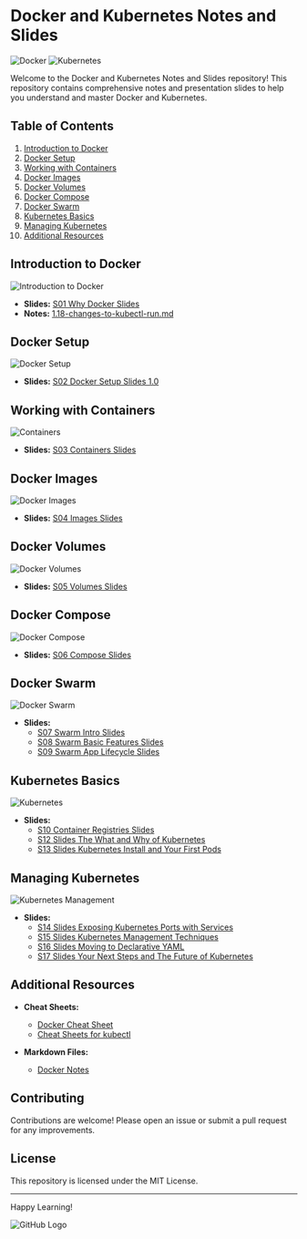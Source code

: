 # Docker and Kubernetes Notes and Slides

![Docker](https://img.shields.io/badge/Docker-2496ED?logo=docker&logoColor=white&style=for-the-badge)
![Kubernetes](https://img.shields.io/badge/Kubernetes-326CE5?logo=kubernetes&logoColor=white&style=for-the-badge)

Welcome to the Docker and Kubernetes Notes and Slides repository! This repository contains comprehensive notes and presentation slides to help you understand and master Docker and Kubernetes.

## Table of Contents

1. [Introduction to Docker](#introduction-to-docker)
2. [Docker Setup](#docker-setup)
3. [Working with Containers](#working-with-containers)
4. [Docker Images](#docker-images)
5. [Docker Volumes](#docker-volumes)
6. [Docker Compose](#docker-compose)
7. [Docker Swarm](#docker-swarm)
8. [Kubernetes Basics](#kubernetes-basics)
9. [Managing Kubernetes](#managing-kubernetes)
10. [Additional Resources](#additional-resources)

## Introduction to Docker

![Introduction to Docker](path/to/your/image1.png)

- **Slides:** [S01 Why Docker Slides](path/to/S01%20Why%20Docker%20Slides.pdf)
- **Notes:** [1.18-changes-to-kubectl-run.md](path/to/1.18-changes-to-kubectl-run.md)

## Docker Setup

![Docker Setup](path/to/your/image2.png)

- **Slides:** [S02 Docker Setup Slides 1.0](path/to/S02%20Docker%20Setup%20Slides%201.0.pdf)

## Working with Containers

![Containers](path/to/your/image3.png)

- **Slides:** [S03 Containers Slides](path/to/S03%20Containers%20Slides.pdf)

## Docker Images

![Docker Images](path/to/your/image4.png)

- **Slides:** [S04 Images Slides](path/to/S04%20Images%20Slides.pdf)

## Docker Volumes

![Docker Volumes](path/to/your/image5.png)

- **Slides:** [S05 Volumes Slides](path/to/S05%20Volumes%20Slides.pdf)

## Docker Compose

![Docker Compose](path/to/your/image6.png)

- **Slides:** [S06 Compose Slides](path/to/S06%20Compose%20Slides.pdf)

## Docker Swarm

![Docker Swarm](path/to/your/image7.png)

- **Slides:** 
  - [S07 Swarm Intro Slides](path/to/S07%20Swarm%20Intro%20Slides.pdf)
  - [S08 Swarm Basic Features Slides](path/to/S08%20Swarm%20Basic%20Features%20Slides.pdf)
  - [S09 Swarm App Lifecycle Slides](path/to/S09%20Swarm%20App%20Lifecycle%20Slides.pdf)

## Kubernetes Basics

![Kubernetes](path/to/your/image8.png)

- **Slides:** 
  - [S10 Container Registries Slides](path/to/S10%20Container%20Registries%20Slides.pdf)
  - [S12 Slides The What and Why of Kubernetes](path/to/S12%20Slides%20The%20What%20and%20Why%20of%20Kubernetes.pdf)
  - [S13 Slides Kubernetes Install and Your First Pods](path/to/S13%20Slides%20Kubernetes%20Install%20and%20Your%20First%20Pods.pdf)

## Managing Kubernetes

![Kubernetes Management](path/to/your/image9.png)

- **Slides:** 
  - [S14 Slides Exposing Kubernetes Ports with Services](path/to/S14%20Slides%20Exposing%20Kubernetes%20Ports%20with%20Services.pdf)
  - [S15 Slides Kubernetes Management Techniques](path/to/S15%20Slides%20Kubernetes%20Management%20Techniques.pdf)
  - [S16 Slides Moving to Declarative YAML](path/to/S16%20Slides%20Moving%20to%20Declarative%20YAML.pdf)
  - [S17 Slides Your Next Steps and The Future of Kubernetes](path/to/S17%20Slides%20Your%20Next%20Steps%20and%20The%20Future%20of%20Kubernetes.pdf)

## Additional Resources

- **Cheat Sheets:** 
  - [Docker Cheat Sheet](path/to/Docker_CheatSheet_08.09.2016_0.pdf)
  - [Cheat Sheets for kubectl](path/to/cheat-sheets-for-kubectl.md)

- **Markdown Files:** 
  - [Docker Notes](path/to/docker.md)

## Contributing

Contributions are welcome! Please open an issue or submit a pull request for any improvements.

## License

This repository is licensed under the MIT License.

---

Happy Learning!

![GitHub Logo](https://img.shields.io/badge/GitHub-100000?logo=github&logoColor=white&style=for-the-badge)

